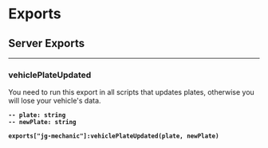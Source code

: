 # Exports

## Server Exports

***

### vehiclePlateUpdated

You need to run this export in all scripts that updates plates, otherwise you will lose your vehicle's data.

<pre class="language-lua"><code class="lang-lua"><strong>-- plate: string
</strong><strong>-- newPlate: string
</strong><strong>
</strong><strong>exports["jg-mechanic"]:vehiclePlateUpdated(plate, newPlate)
</strong></code></pre>
